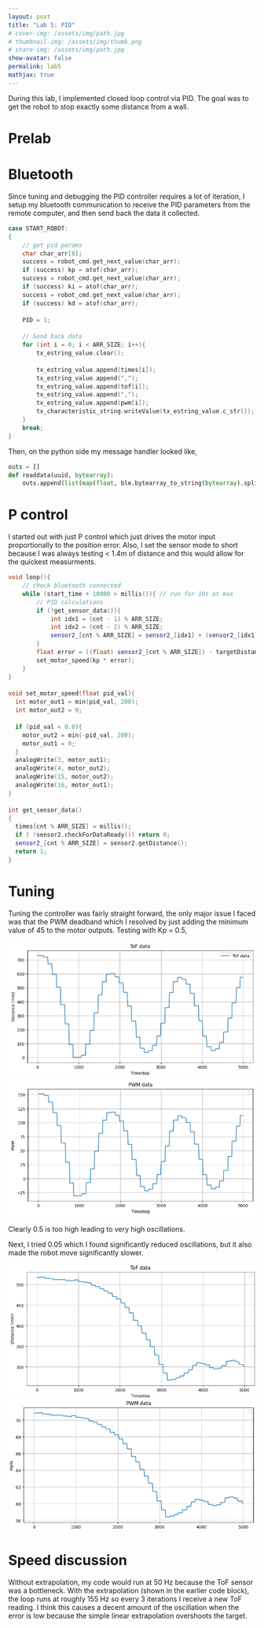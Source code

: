 ```yaml
---
layout: post
title: "Lab 5: PID"
# cover-img: /assets/img/path.jpg
# thumbnail-img: /assets/img/thumb.png
# share-img: /assets/img/path.jpg
show-avatar: false
permalink: lab5
mathjax: true
---
```


During this lab, I implemented closed loop control via PID. The goal was to get the robot to stop exactly some distance from a 
wall. 

# Prelab
# Bluetooth 
Since tuning and debugging the PID controller requires a lot of iteration, I setup my bluetooth communication 
to receive the PID parameters from the remote computer, and then send back the data it collected. 

```cpp
case START_ROBOT:
{
    // get pid params
    char char_arr[8];
    success = robot_cmd.get_next_value(char_arr);
    if (success) kp = atof(char_arr);
    success = robot_cmd.get_next_value(char_arr);
    if (success) ki = atof(char_arr);
    success = robot_cmd.get_next_value(char_arr);
    if (success) kd = atof(char_arr);

    PID = 1;

    // Send back data
    for (int i = 0; i < ARR_SIZE; i++){
        tx_estring_value.clear();

        tx_estring_value.append(times[i]);
        tx_estring_value.append(",");
        tx_estring_value.append(tof[i]);
        tx_estring_value.append(",");
        tx_estring_value.append(pwm[i]);
        tx_characteristic_string.writeValue(tx_estring_value.c_str());
    }
    break;
}
```
Then, on the python side my message handler looked like, 

```python
outs = []
def readdata(uuid, bytearray):
    outs.append(list(map(float, ble.bytearray_to_string(bytearray).split(",")))) # params are comma separated
```

# P control
I started out with just P control which just drives the motor input proportionally to the position error. Also, I set the sensor mode to short 
because I was always testing < 1.4m of distance and this would allow for the quickest measurments. 

```cpp
void loop(){
    // check bluetooth connected
    while (start_time + 10000 > millis()){ // run for 10s at max
        // PID calculations
        if (!get_sensor_data()){
            int idx1 = (cnt - 1) % ARR_SIZE;
            int idx2 = (cnt - 2) % ARR_SIZE;
            sensor2_[cnt % ARR_SIZE] = sensor2_[idx1] + (sensor2_[idx1] - sensor2_[idx2]) / (times[idx1] - times[idx2])  * (times[cnt % ARR_SIZE] - times[idx1]); // estimate
        }
        float error = ((float) sensor2_[cnt % ARR_SIZE]) - targetDistance;
        set_motor_speed(kp * error);
    }
}

void set_motor_speed(float pid_val){
  int motor_out1 = min(pid_val, 200);
  int motor_out2 = 0;
  
  if (pid_val < 0.0){
    motor_out2 = min(-pid_val, 200);
    motor_out1 = 0;
  }
  analogWrite(3, motor_out1);
  analogWrite(4, motor_out2);
  analogWrite(15, motor_out2);
  analogWrite(16, motor_out1);
}

int get_sensor_data()
{
  times[cnt % ARR_SIZE] = millis();
  if ( !sensor2.checkForDataReady()) return 0; 
  sensor2_[cnt % ARR_SIZE] = sensor2.getDistance();
  return 1;
}
```

# Tuning
Tuning the controller was fairly straight forward, the only major issue I faced was that the PWM deadband which I resolved by just adding the minimum 
value of 45 to the motor outputs. 
Testing with Kp = 0.5, 

![tof data](assets/img/tof_data_l5.png)
![tof data](assets/img/pwm.png)

Clearly 0.5 is too high leading to very high oscillations. 

Next, I tried 0.05 which I found significantly reduced oscillations, but it also made the robot move significantly slower. 

![tof data](assets/img/tof005.png)
![tof data](assets/img/pwm005.png)

# Speed discussion

Without extrapolation, my code would run at 50 Hz because the ToF sensor was a bottleneck. With the extrapolation (shown in the earlier code block), 
the loop runs at roughly 155 Hz so every 3 iterations I receive a new ToF reading. I think this causes a decent amount of the oscillation when the 
error is low because the simple linear extrapolation overshoots the target. 






